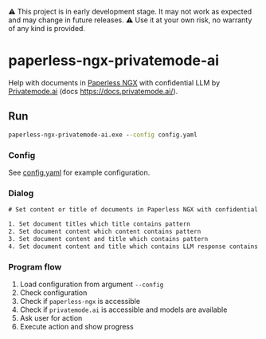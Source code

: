 ⚠️ This project is in early development stage. It may not work as expected and may change in future releases.
⚠️ Use it at your own risk, no warranty of any kind is provided.

# paperless-ngx-privatemode-ai

Help with documents in [Paperless NGX](https://docs.paperless-ngx.com/) with confidential LLM by [Privatemode.ai](https://privatemode.ai) (docs https://docs.privatemode.ai/).

## Run

```cmd
paperless-ngx-privatemode-ai.exe --config config.yaml
```

### Config

See [config.yaml](config.yaml) for example configuration.

### Dialog

```cmd
# Set content or title of documents in Paperless NGX with confidential LLM by Privatemode.ai

1. Set document titles which title contains pattern
2. Set document content which content contains pattern
3. Set document content and title which contains pattern
4. Set document content and title which contains LLM response contains pattern
```

### Program flow

1. Load configuration from argument `--config`
2. Check configuration
3. Check if `paperless-ngx` is accessible
4. Check if `privatemode.ai` is accessible and models are available
5. Ask user for action
6. Execute action and show progress